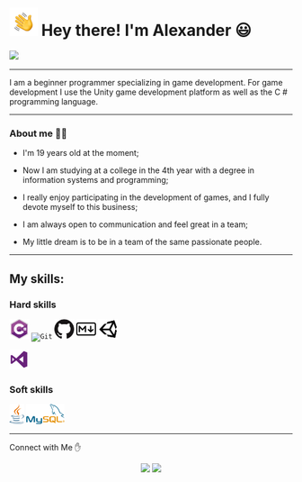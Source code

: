 
# <img src="https://github.com/AnkLive/AnkLive/blob/main/assets/Hand%20Wave.gif" width="50"> Hey there! I'm Alexander :smiley: 
<img src="https://github.com/AnkLive/AnkLive/blob/main/assets/gif_image.gif">

---

I am a beginner programmer specializing in game development. For game development I use the Unity game development platform as well as the C # programming language.

---

### About me :man_technologist:

- I'm 19 years old at the moment;

- Now I am studying at a college in the 4th year with a degree in information systems and programming;

- I really enjoy participating in the development of games, and I fully devote myself to this business;

- I am always open to communication and feel great in a team;

- My little dream is to be in a team of the same passionate people.

---

## My skills:

### Hard skills

<code><img height="35" alt="CSharp" title="CSharp" src="https://github.com/AnkLive/AnkLive/blob/main/assets/Logo-csharp.png"></code>
<code><img height="35" alt="Git" title="Git" src="https://git-scm.com/images/logos/downloads/Git-Icon-1788C.png"></code>
<code><img height="35" alt="GitHub" title="GitHub" src="https://github.com/AnkLive/AnkLive/blob/main/assets/GitHub-Mark-120px-plus.png"></code>
<code><img height="35" alt="Markdown" title="Markdown" src="https://github.com/AnkLive/AnkLive/blob/main/assets/markdown-3627132-3029540.png"></code>
<code><img height="35" alt="Unity" title="Unity" src="https://github.com/AnkLive/AnkLive/blob/main/assets/kisspng-unity-technologies-3d-computer-graphics-shader-pro-3d-png-5b3c9e1aeeab99.3002076515306992909776.png"></code>

<code><img height="35" alt="VSCode" title="VSCode" src="https://github.com/AnkLive/AnkLive/blob/main/assets/58482afbcef1014c0b5e4a21.png"></code>

### Soft skills

<code><img height="35" alt="Java" title="Java" src="https://github.com/AnkLive/AnkLive/blob/main/assets/58480979cef1014c0b5e4901.png"></code>
<code><img height="35" alt="mySQL" title="mySQL" src="https://github.com/AnkLive/AnkLive/blob/main/assets/58481057cef1014c0b5e4951.png"></code>

---

Connect with Me :hand:
<p align="center">
<a href="https://vk.com/bionqine"><img src="https://img.shields.io/badge/-vk-2787F5?style=flat&logo=vk&logoColor=white"/></a>
<a href="https://bionqine@gmail.com"><img src="https://img.shields.io/badge/-gmail-EA4335?style=flat&logo=gmail&logoColor=white"/></a>
<p\>